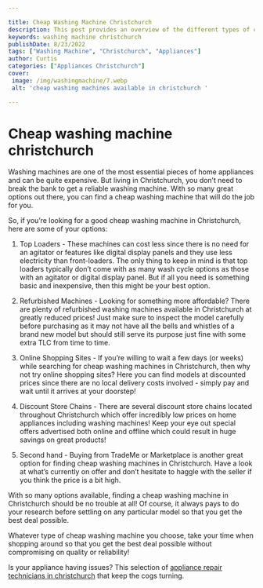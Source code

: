 ```yaml
---

title: Cheap Washing Machine Christchurch
description: This post provides an overview of the different types of cheap washing machines available in Christchurch, so you can find the right one for you without breaking the bank - read on to discover the best option for you!
keywords: washing machine christchurch
publishDate: 8/23/2022
tags: ["Washing Machine", "Christchurch", "Appliances"]
author: Curtis
categories: ["Appliances Christchurch"]
cover: 
 image: /img/washingmachine/7.webp
 alt: 'cheap washing machines available in christchurch '

---
```


# Cheap washing machine christchurch

Washing machines are one of the most essential pieces of home appliances and can be quite expensive. But living in Christchurch, you don’t need to break the bank to get a reliable washing machine. With so many great options out there, you can find a cheap washing machine that will do the job for you.

So, if you’re looking for a good cheap washing machine in Christchurch, here are some of your options:

1. Top Loaders - These machines can cost less since there is no need for an agitator or features like digital display panels and they use less electricity than front-loaders. The only thing to keep in mind is that top loaders typically don’t come with as many wash cycle options as those with an agitator or digital display panel. But if all you need is something basic and inexpensive, then this might be your best option. 

2. Refurbished Machines - Looking for something more affordable? There are plenty of refurbished washing machines available in Christchurch at greatly reduced prices! Just make sure to inspect the model carefully before purchasing as it may not have all the bells and whistles of a brand new model but should still serve its purpose just fine with some extra TLC from time to time. 

3. Online Shopping Sites - If you’re willing to wait a few days (or weeks) while searching for cheap washing machines in Christchurch, then why not try online shopping sites? Here you can find models at discounted prices since there are no local delivery costs involved - simply pay and wait until it arrives at your doorstep! 

4. Discount Store Chains - There are several discount store chains located throughout Christchurch which offer incredibly low prices on home appliances including washing machines! Keep your eye out special offers advertised both online and offline which could result in huge savings on great products! 

5. Second hand - Buying from TradeMe or Marketplace is another great option for finding cheap washing machines in Christchurch. Have a look at what’s currently on offer and don’t hesitate to haggle with the seller if you think the price is a bit high. 

With so many options available, finding a cheap washing machine in Christchurch should be no trouble at all! Of course, it always pays to do your research before settling on any particular model so that you get the best deal possible. 

 Whatever type of cheap washing machine you choose, take your time when shopping around so that you get the best deal possible without compromising on quality or reliability!

 Is your appliance having issues? This selection of <a href="/pages/appliance-repair-technicians/new-zealand/christchurch/">appliance repair technicians in christchurch</a> that keep the cogs turning.